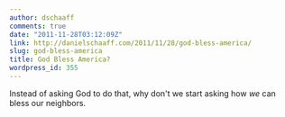 ```yaml
---
author: dschaaff
comments: true
date: "2011-11-28T03:12:09Z"
link: http://danielschaaff.com/2011/11/28/god-bless-america/
slug: god-bless-america
title: God Bless America?
wordpress_id: 355
---
```


Instead of asking God to do that, why don't we start asking how _we_ can bless our neighbors.

